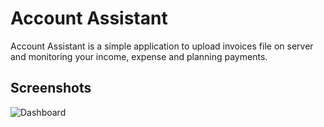 # Account Assistant
Account Assistant is a simple application to upload invoices file on server and monitoring your income, expense and planning payments.
 ## Screenshots
![Dashboard](../imageAccount/dashadmin.jpg)